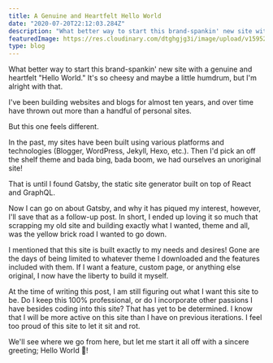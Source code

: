 ```yaml
---
title: A Genuine and Heartfelt Hello World
date: "2020-07-20T22:12:03.284Z"
description: "What better way to start this brand-spankin' new site with a genuine and heartfelt \"Hello World.\" It's so cheesy and maybe a little humdrum, but I'm alright with that."
featuredImage: https://res.cloudinary.com/dtghgjg3i/image/upload/v1595295670/gatsby-personal-site/blog-posts/helloworld_h2iu9b.png
type: blog
---
```


What better way to start this brand-spankin' new site with a genuine and heartfelt "Hello World." It's so cheesy and maybe a little humdrum, but I'm alright with that.

I've been building websites and blogs for almost ten years, and over time have thrown out more than a handful of personal sites.

But this one feels different.

In the past, my sites have been built using various platforms and technologies (Blogger, WordPress, Jekyll, Hexo, etc.). Then I'd pick an off the shelf theme and bada bing, bada boom, we had ourselves an unoriginal site!

That is until I found Gatsby, the static site generator built on top of React and GraphQL.

Now I can go on about Gatsby, and why it has piqued my interest, however, I'll save that as a follow-up post. In short, I ended up loving it so much that scrapping my old site and building exactly what I wanted, theme and all, was the yellow brick road I wanted to go down.

I mentioned that this site is built exactly to my needs and desires! Gone are the days of being limited to whatever theme I downloaded and the features included with them. If I want a feature, custom page, or anything else original, I now have the liberty to build it myself.

At the time of writing this post, I am still figuring out what I want this site to be. Do I keep this 100% professional, or do I incorporate other passions I have besides coding into this site? That has yet to be determined. I know that I will be more active on this site than I have on previous iterations. I feel too proud of this site to let it sit and rot.

We'll see where we go from here, but let me start it all off with a sincere greeting; Hello World 👋!
